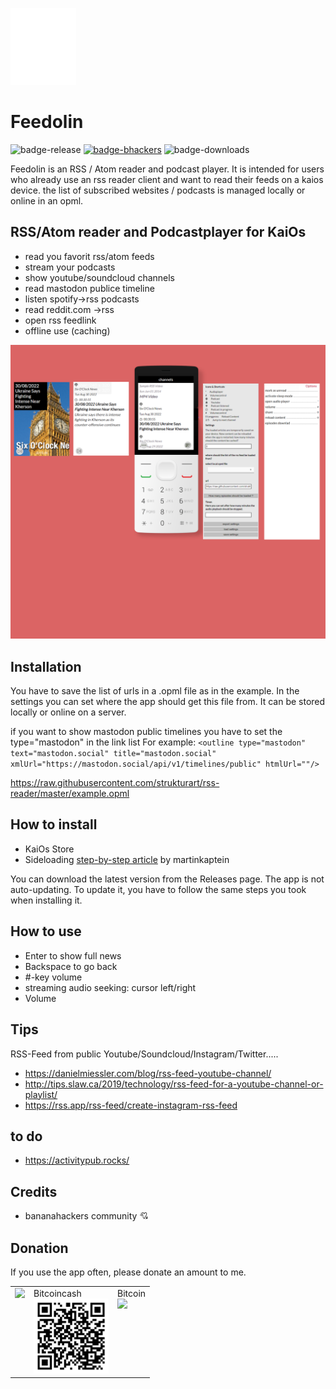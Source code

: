 ![logo](/images/logo.svg)

# Feedolin

![badge-release](https://img.shields.io/github/v/release/strukturart/feedolin?include_prereleases&style=plastic)
[![badge-bhackers](https://img.shields.io/badge/bHackers-bHackerStore-orange)](https://store.bananahackers.net/#feedolin)
![badge-downloads](https://img.shields.io/github/downloads/strukturart/feedolin/total)

Feedolin is an RSS / Atom reader and podcast player. It is intended for users who already use an rss reader client and want to read their feeds on a kaios device. the list of subscribed websites / podcasts is managed locally or online in an opml.

## RSS/Atom reader and Podcastplayer for KaiOs

- read you favorit rss/atom feeds
- stream your podcasts
- show youtube/soundcloud channels
- read mastodon publice timeline
- listen spotify->rss podcasts
- read reddit.com ->rss
- open rss feedlink
- offline use (caching)

![feedolin_mockup](/images/feedolin_mockup.png)

## Installation

You have to save the list of urls in a .opml file as in the example.
In the settings you can set where the app should get this file from.
It can be stored locally or online on a server.

if you want to show mastodon public timelines you have to set the type="mastodon" in the link list
For example:
`<outline type="mastodon" text="mastodon.social" title="mastodon.social" xmlUrl="https://mastodon.social/api/v1/timelines/public" htmlUrl=""/>`

https://raw.githubusercontent.com/strukturart/rss-reader/master/example.opml

## How to install

- KaiOs Store
- Sideloading <a href="https://www.martinkaptein.com/blog/sideloading-and-deploying-apps-to-kai-os/">step-by-step article</a> by martinkaptein

You can download the latest version from the Releases page.
The app is not auto-updating. To update it, you have to follow the same steps you took when installing it.

## How to use

- Enter to show full news
- Backspace to go back
- #-key volume
- streaming audio seeking: cursor left/right
- Volume

## Tips

RSS-Feed from public Youtube/Soundcloud/Instagram/Twitter.....

- https://danielmiessler.com/blog/rss-feed-youtube-channel/
- http://tips.slaw.ca/2019/technology/rss-feed-for-a-youtube-channel-or-playlist/
- https://rss.app/rss-feed/create-instagram-rss-feed

## to do

- https://activitypub.rocks/

## Credits

- bananahackers community 💘

## Donation

If you use the app often, please donate an amount to me.
<br>

<table class="border-0"> 
  <tr class="border-0" >
    <td valign="top" class="border-0">
        <div>
            <a href="https://paypal.me/strukturart?locale.x=de_DE" target="_blank">
                <img src="/images/paypal.png" width="120px">
            </a>
        </div>
    </td>
    <td valign="top" class="border-0">
        <div>
            <div>Bitcoincash</div>
            <img src="/images/bitcoincash_rcv.png" width="120px">
        </div>
    </td>
    <td valign="top" class="border-0">
        <div>
            <div>Bitcoin</div>
            <img src="/images/bitcoin_rcv.png" width="120px">
        </div>
    </td>

  </tr>
 </table>
